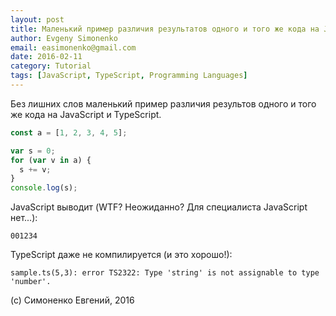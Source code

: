 ```yaml
---
layout: post
title: Маленький пример различия результатов одного и того же кода на JavaScript и TypeScript
author: Evgeny Simonenko
email: easimonenko@gmail.com
date: 2016-02-11
category: Tutorial
tags: [JavaScript, TypeScript, Programming Languages]
---
```


Без лишних слов маленький пример различия результов одного и того же кода
на JavaScript и TypeScript.

``` javascript
const a = [1, 2, 3, 4, 5];

var s = 0;
for (var v in a) {
  s += v;
}
console.log(s);
```

JavaScript выводит (WTF? Неожиданно? Для специалиста JavaScript нет...):

```
001234
```

TypeScript даже не компилируется (и это хорошо!):

```
sample.ts(5,3): error TS2322: Type 'string' is not assignable to type 'number'.
```

<!-- end-of-lead -->

(c) Симоненко Евгений, 2016
